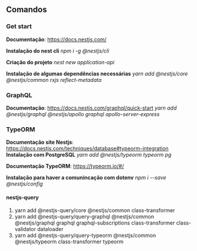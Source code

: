 ## Comandos

### Get start
**Documentação**: https://docs.nestjs.com/

**Instalação do nest cli**
*npm i -g @nestjs/cli*

**Criação do projeto**
*nest new application-api*

**Instalação de algumas dependências necessárias**
*yarn add @nestjs/core @nestjs/common rxjs reflect-metadata*


### GraphQL
**Documentação**: https://docs.nestjs.com/graphql/quick-start
*yarn add @nestjs/graphql @nestjs/apollo graphql apollo-server-express*


### TypeORM
**Documentação site Nestjs**: https://docs.nestjs.com/techniques/database#typeorm-integration
**Instalação com PostgreSQL**
*yarn add @nestjs/typeorm typeorm pg*

**Documentação TypeORM**: https://typeorm.io/#/

**Instalação para haver a comunincação com dotenv**
*npm i --save @nestjs/config*


#### nestjs-query
1. yarn add @nestjs-query/core @nestjs/common class-transformer
2. yarn add @nestjs-query/query-graphql @nestjs/common @nestjs/graphql graphql graphql-subscriptions class-transformer class-validator dataloader
3. yarn add @nestjs-query/query-typeorm @nestjs/common @nestjs/typeorm class-transformer typeorm

